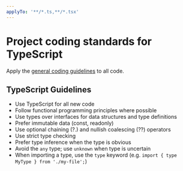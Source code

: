```yaml
---
applyTo: '**/*.ts,**/*.tsx'
---
```


# Project coding standards for TypeScript

Apply the [general coding guidelines](./general.instructions.md) to all code.

## TypeScript Guidelines

- Use TypeScript for all new code
- Follow functional programming principles where possible
- Use types over interfaces for data structures and type definitions
- Prefer immutable data (const, readonly)
- Use optional chaining (?.) and nullish coalescing (??) operators
- Use strict type checking
- Prefer type inference when the type is obvious
- Avoid the `any` type; use `unknown` when type is uncertain
- When importing a type, use the `type` keyword (e.g. `import { type MyType } from './my-file';`)
